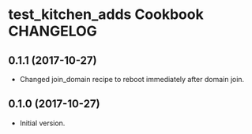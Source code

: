 test_kitchen_adds Cookbook CHANGELOG
====================================

0.1.1 (2017-10-27)
------------------
- Changed join_domain recipe to reboot immediately after domain join.

0.1.0 (2017-10-27)
------------------
- Initial version.
